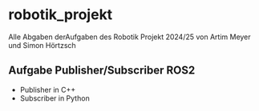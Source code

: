 # robotik_projekt
Alle Abgaben derAufgaben des Robotik Projekt 2024/25 von Artim Meyer und Simon Hörtzsch

## Aufgabe Publisher/Subscriber ROS2
- Publisher in C++
- Subscriber in Python
